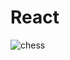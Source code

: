 # React
![chess](https://user-images.githubusercontent.com/27862781/28633267-e9a4dd84-723b-11e7-9e84-d16749e85eed.jpg)
